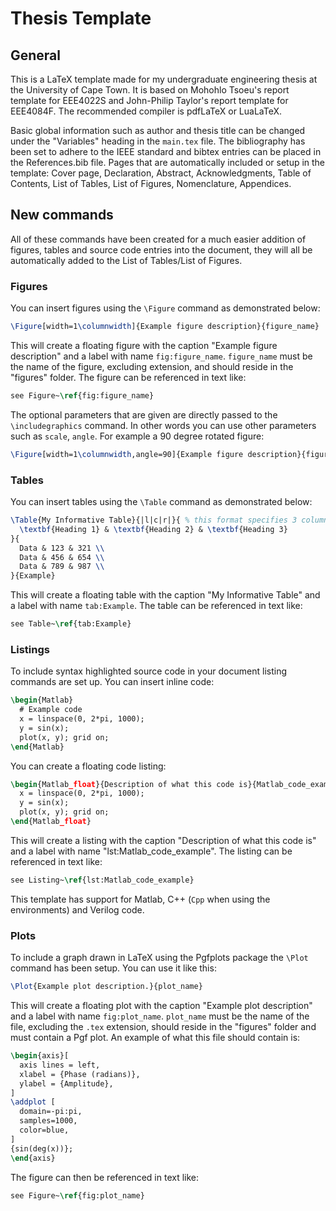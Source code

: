 # Thesis Template

## General

This is a LaTeX template made for my undergraduate engineering thesis at the University of Cape Town. It is based on Mohohlo Tsoeu's report template for EEE4022S and John-Philip Taylor's report template for EEE4084F. The recommended compiler is pdfLaTeX or LuaLaTeX.

Basic global information such as author and thesis title can be changed under the "Variables" heading in the `main.tex` file. The bibliography has been set to adhere to the IEEE standard and bibtex entries can be placed in the References.bib file. Pages that are automatically included or setup in the template: Cover page, Declaration, Abstract, Acknowledgments, Table of Contents, List of Tables, List of Figures, Nomenclature, Appendices.

## New commands

All of these commands have been created for a much easier addition of figures, tables and source code entries into the document, they will all be automatically added to the List of Tables/List of Figures.

### Figures

You can insert figures using the `\Figure` command as demonstrated below:

```latex
\Figure[width=1\columnwidth]{Example figure description}{figure_name}
```

This will create a floating figure with the caption "Example figure description" and a label with name `fig:figure_name`. `figure_name` must be the name of the figure, excluding extension, and should reside in the "figures" folder. The figure can be referenced in text like: 

```latex
see Figure~\ref{fig:figure_name}
```

The optional parameters that are given are directly passed to the `\includegraphics` command. In other words you can use other parameters such as `scale`, `angle`. For example a 90 degree rotated figure:

```latex
\Figure[width=1\columnwidth,angle=90]{Example figure description}{figure_name}
```

### Tables

You can insert tables using the `\Table` command as demonstrated below:

```latex
\Table{My Informative Table}{|l|c|r|}{ % this format specifies 3 columns with left, centre and right alignment
  \textbf{Heading 1} & \textbf{Heading 2} & \textbf{Heading 3}
}{
  Data & 123 & 321 \\
  Data & 456 & 654 \\
  Data & 789 & 987 \\
}{Example}
```

This will create a floating table with the caption "My Informative Table" and a label with name `tab:Example`. The table can be referenced in text like: 

```latex
see Table~\ref{tab:Example}    
```

### Listings

To include syntax highlighted source code in your document listing commands are set up. You can insert inline code:

```latex
\begin{Matlab}
  # Example code
  x = linspace(0, 2*pi, 1000);
  y = sin(x);
  plot(x, y); grid on;
\end{Matlab}
```

You can create a floating code listing:

```latex
\begin{Matlab_float}{Description of what this code is}{Matlab_code_example}
  x = linspace(0, 2*pi, 1000);
  y = sin(x);
  plot(x, y); grid on;
\end{Matlab_float}
```

This will create a listing with the caption "Description of what this code is" and a label with name "lst:Matlab_code_example". The listing can be referenced in text like:

```latex
see Listing~\ref{lst:Matlab_code_example}
```

This template has support for Matlab, C++ (`Cpp` when using the environments) and Verilog code.


### Plots

To include a graph drawn in LaTeX using the Pgfplots package the `\Plot` command has been setup. You can use it like this:

```latex
\Plot{Example plot description.}{plot_name}
```

This will create a floating plot with the caption "Example plot description" and a label with name `fig:plot_name`. `plot_name` must be the name of the file, excluding the `.tex` extension, should reside in the "figures" folder and must contain a Pgf plot. An example of what this file should contain is:

```latex
\begin{axis}[
  axis lines = left,
  xlabel = {Phase (radians)},
  ylabel = {Amplitude},
]
\addplot [
  domain=-pi:pi, 
  samples=1000,
  color=blue,
]
{sin(deg(x))};
\end{axis}
```
The figure can then be referenced in text like:

```latex
see Figure~\ref{fig:plot_name}
```
